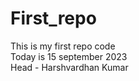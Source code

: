 # First_repo
This is my first repo code
<br>
Today is 15 september 2023
<br>
Head - Harshvardhan Kumar
